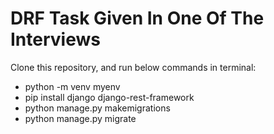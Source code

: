 # DRF Task Given In One Of The Interviews

Clone this repository, and run below commands in terminal:
- python -m venv myenv
- pip install django django-rest-framework
- python manage.py makemigrations
- python manage.py migrate